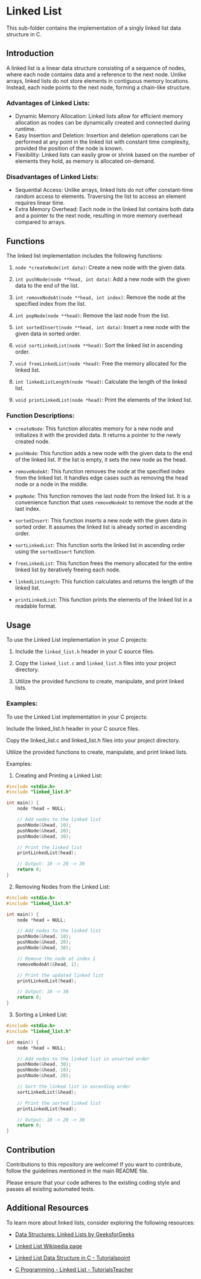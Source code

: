 # Linked List

This sub-folder contains the implementation of a singly linked list data structure in C.

## Introduction

A linked list is a linear data structure consisting of a sequence of nodes, where each node contains data and a reference to the next node. Unlike arrays, linked lists do not store elements in contiguous memory locations. Instead, each node points to the next node, forming a chain-like structure.

### Advantages of Linked Lists:
- Dynamic Memory Allocation: Linked lists allow for efficient memory allocation as nodes can be dynamically created and connected during runtime.
- Easy Insertion and Deletion: Insertion and deletion operations can be performed at any point in the linked list with constant time complexity, provided the position of the node is known.
- Flexibility: Linked lists can easily grow or shrink based on the number of elements they hold, as memory is allocated on-demand.

### Disadvantages of Linked Lists:
- Sequential Access: Unlike arrays, linked lists do not offer constant-time random access to elements. Traversing the list to access an element requires linear time.
- Extra Memory Overhead: Each node in the linked list contains both data and a pointer to the next node, resulting in more memory overhead compared to arrays.

## Functions

The linked list implementation includes the following functions:

1. `node *createNode(int data)`: Create a new node with the given data.

2. `int pushNode(node **head, int data)`: Add a new node with the given data to the end of the list.

3. `int removeNodeAt(node **head, int index)`: Remove the node at the specified index from the list.

4. `int popNode(node **head)`: Remove the last node from the list.

5. `int sortedInsert(node **head, int data)`: Insert a new node with the given data in sorted order.

6. `void sortLinkedList(node **head)`: Sort the linked list in ascending order.

7. `void freeLinkedList(node *head)`: Free the memory allocated for the linked list.

8. `int linkedListLength(node *head)`: Calculate the length of the linked list.

9. `void printLinkedList(node *head)`: Print the elements of the linked list.

### Function Descriptions:

- `createNode`: This function allocates memory for a new node and initializes it with the provided data. It returns a pointer to the newly created node.

- `pushNode`: This function adds a new node with the given data to the end of the linked list. If the list is empty, it sets the new node as the head. 

- `removeNodeAt`: This function removes the node at the specified index from the linked list. It handles edge cases such as removing the head node or a node in the middle.

- `popNode`: This function removes the last node from the linked list. It is a convenience function that uses `removeNodeAt` to remove the node at the last index.

- `sortedInsert`: This function inserts a new node with the given data in sorted order. It assumes the linked list is already sorted in ascending order.

- `sortLinkedList`: This function sorts the linked list in ascending order using the `sortedInsert` function.

- `freeLinkedList`: This function frees the memory allocated for the entire linked list by iteratively freeing each node.

- `linkedListLength`: This function calculates and returns the length of the linked list.

- `printLinkedList`: This function prints the elements of the linked list in a readable format.

## Usage

To use the Linked List implementation in your C projects:

1. Include the `linked_list.h` header in your C source files.

2. Copy the `linked_list.c` and `linked_list.h` files into your project directory.

3. Utilize the provided functions to create, manipulate, and print linked lists.

### Examples:

To use the Linked List implementation in your C projects:

Include the linked_list.h header in your C source files.

Copy the linked_list.c and linked_list.h files into your project directory.

Utilize the provided functions to create, manipulate, and print linked lists.

Examples:
1. Creating and Printing a Linked List:
```c
#include <stdio.h>
#include "linked_list.h"

int main() {
    node *head = NULL;

    // Add nodes to the linked list
    pushNode(&head, 10);
    pushNode(&head, 20);
    pushNode(&head, 30);

    // Print the linked list
    printLinkedList(head);

    // Output: 10 -> 20 -> 30
    return 0;
}
```
2. Removing Nodes from the Linked List:
```c
#include <stdio.h>
#include "linked_list.h"

int main() {
    node *head = NULL;

    // Add nodes to the linked list
    pushNode(&head, 10);
    pushNode(&head, 20);
    pushNode(&head, 30);

    // Remove the node at index 1
    removeNodeAt(&head, 1);

    // Print the updated linked list
    printLinkedList(head);

    // Output: 10 -> 30
    return 0;
}
```
3. Sorting a Linked List:
```c
#include <stdio.h>
#include "linked_list.h"

int main() {
    node *head = NULL;

    // Add nodes to the linked list in unsorted order
    pushNode(&head, 30);
    pushNode(&head, 10);
    pushNode(&head, 20);

    // Sort the linked list in ascending order
    sortLinkedList(&head);

    // Print the sorted linked list
    printLinkedList(head);

    // Output: 10 -> 20 -> 30
    return 0;
}
```
## Contribution

Contributions to this repository are welcome! If you want to contribute, follow the guidelines mentioned in the main README file.

Please ensure that your code adheres to the existing coding style and passes all existing automated tests.

## Additional Resources

To learn more about linked lists, consider exploring the following resources:

- [Data Structures: Linked Lists by GeeksforGeeks](https://www.geeksforgeeks.org/data-structures-linked-list/)

- [Linked List Wikipedia page](https://en.wikipedia.org/wiki/Linked_list)

- [Linked List Data Structure in C - Tutorialspoint](https://www.tutorialspoint.com/data_structures_algorithms/linked_list_program_in_c.htm)

- [C Programming - Linked List - TutorialsTeacher](https://www.tutorialsteacher.com/c/c-linked-list)
